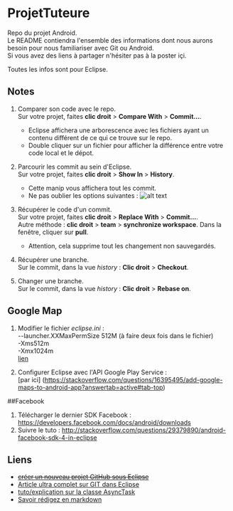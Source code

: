 # ProjetTuteure
Repo du projet Android.  
Le README contiendra l'ensemble des informations dont nous aurons besoin pour nous familiariser avec Git ou Android.  
Si vous avez des liens à partager n'hésiter pas à la poster içi.

Toutes les infos sont pour Eclipse.

## Notes
1. Comparer son code avec le repo.  
Sur votre projet, faites __clic droit__ > __Compare With__ > __Commit...__.  
   * Eclipse affichera une arborescence avec les fichiers ayant un contenu différent de ce qui ce trouve sur le repo.  
   * Double cliquer sur un fichier pour afficher la différence entre votre code local et le dépot.


2. Parcourir les commit au sein d'Eclipse.  
Sur votre projet, faites __clic droit__ > __Show In__ > __History__.  
   * Cette manip vous affichera tout les commit.
   * Ne pas oublier les options suivantes :  ![alt text](https://i.stack.imgur.com/jHlmb.png "all commit")  


3. Récupérer le code d'un commit.  
Sur votre projet, faites __clic droit__ > __Replace With__ > __Commit...__.  
Autre méthode : __clic droit__ > __team__ > __synchronize workspace__. Dans la fenêtre, cliquer sur __pull__.  
   * Attention, cela supprime tout les changement non sauvegardés.  


4. Récupérer une branche.  
Sur le commit, dans la vue *history* : __Clic droit__ > __Checkout__.  


5. Changer une branche.  
Sur le commit, dans la vue *history* : __Clic droit__ > __Rebase on__.  


## Google Map
1. Modifier le fichier *eclipse.ini* :  
--launcher.XXMaxPermSize 512M (à faire deux fois dans le fichier)  
-Xms512m  
-Xmx1024m  
[lien](https://stackoverflow.com/questions/22282980/unable-to-execute-dex-gc-overhead-limit-exceeded#tab-top)  

2. Configurer Eclipse avec l'API Google Play Service :  
[par ici] (https://stackoverflow.com/questions/16395495/add-google-maps-to-android-app?answertab=active#tab-top)  

##Facebook
1. Télécharger le dernier SDK Facebook : https://developers.facebook.com/docs/android/downloads
2. Suivre le tuto : http://stackoverflow.com/questions/29379890/android-facebook-sdk-4-in-eclipse

## Liens
* [~~créer un nouveau projet GitHub sous Eclipse~~](http://www.throrinstudio.com/dev/creer-un-nouveau-projet-github-sous-eclipse/)  
* [Article ultra complet sur GIT dans Eclipse](http://www.vogella.com/tutorials/EclipseGit/article.html)
* [tuto/explication sur la classe AsyncTask](http://olegoaer.developpez.com/tutos/mobile/android/rpc/#LII-B)
* [Savoir rédigez en markdown](https://github.com/adam-p/markdown-here/wiki/Markdown-Cheatsheet)
